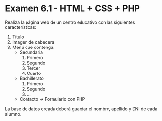 # Examen 6.1 - HTML + CSS + PHP

Realiza la página web de un centro educativo con las siguientes características:

1. Título
2. Imagen de cabecera
3. Menú que contenga:
    * Secundaria
        1. Primero
        2. Segundo
        3. Tercer
        4. Cuarto
    * Bachillerato
        1. Primero
        2. Segundo
        3. ...
    * Contacto -> Formulario con PHP

La base de datos creada deberá guardar el nombre, apellido y DNI de cada alumno.